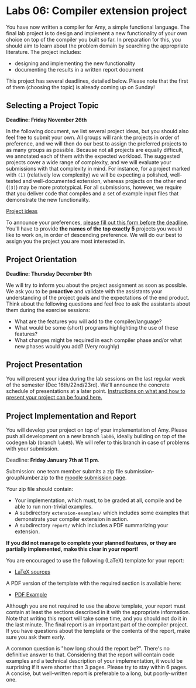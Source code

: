 # Labs 06: Compiler extension project

You have now written a compiler for Amy, a simple functional language.
The final lab project is to design and implement a new functionality of
your own choice on top of the compiler you built so far. In preparation
for this, you should aim to learn about the problem domain by searching
the appropriate literature. The project includes:

-   designing and implementing the new functionality
-   documenting the results in a written report document

This project has several deadlines, detailed below. Please note that the
first of them (choosing the topic) is already coming up on Sunday!

## Selecting a Project Topic

**Deadline: Friday November 26th**

In the following document, we list several project ideas, but you should
also feel free to submit your own. All groups will rank the
projects in order of preference, and we will then do our best to assign
the preferred projects to as many groups as possible. Because not all
projects are equally difficult, we annotated each of them with the
expected workload. The suggested projects cover a wide range of
complexity, and we will evaluate your submissions with that complexity
in mind. For instance, for a project marked with `(1)` (relatively low
complexity) we will be expecting a polished, well-tested and
well-documented extension, whereas projects on the other end (`(3)`) may
be more prototypical. For all submissions, however, we require that you
deliver code that compiles and a set of example input files that
demonstrate the new functionality.

[Project ideas](labs06_material/extensions.pdf)

To announce your preferences, [please fill out this form before the deadline](https://docs.google.com/forms/d/1EqRwNb61ndyTW31bmn_VellCHHTMmaaOPYSiPGbgaKw/edit). You\'ll have to
provide **the names of the top exactly 5** projects you would like to
work on, in order of descending preference. We will do our best to
assign you the project you are most interested in.

## Project Orientation

**Deadline: Thursday December 9th**

We will try to inform you about the project assignment as soon as possible. We ask you to be **proactive** and validate with the assistants your understanding of the project goals and the expectations of the end product. Think about the following questions and feel free to ask the assistants about them during the exercise sessions:

-   What are the features you will add to the compiler/language?
-   What would be some (short) programs highlighting the use of these features?
-   What changes might be required in each compiler phase and/or what new phases would you add? (Very roughly)


## Project Presentation

You will present your idea during the lab sessions on the last regular
week of the semester (Dec 16th/22nd/23rd). We'll announce the concrete
schedule of presentations at a later point. [Instructions on what and
how to present your project can be found here.](labs06_material/presentation.md)

## Project Implementation and Report

You will develop your project on top of your implementation of Amy. Please push all development on a new branch `lab06`, ideally building on top of the codegen lab (branch `lab05`). We will refer to this branch in case of problems with your submission.

Deadline: **Friday January 7th at 11 pm**.

Submission: one team member submits a zip file submission-groupNumber.zip to the [moodle submission page](https://moodle.epfl.ch/mod/assign/view.php?id=1189120).

Your zip file should contain:

-   Your implementation, which must, to be graded at all, compile and be
    able to run non-trivial examples.
-   A subdirectory `extension-examples/` which includes some examples
    that demonstrate your compiler extension in action.
-   A subdirectory `report/` which includes a PDF summarizing your
    extension.


**If you did not manage to complete your planned features, or they are
partially implemented, make this clear in your report!**

You are encouraged to use the following (LaTeX) template for your
report:

-   [LaTeX sources](labs06_material/report-template.tar.gz)

A PDF version of the template with the required section is available
here:

-   [PDF Example](labs06_material/report-template.pdf)

Although you are not required to use the above template, your report
must contain at least the sections described in it with the appropriate
information. Note that writing this report will take some time, and you
should not do it in the last minute. The final report is an important
part of the compiler project. If you have questions about the template
or the contents of the report, make sure you ask them early.

A common question is \"how long should the report be?\". There\'s no
definitive answer to that. Considering that the report will contain code
examples and a technical description of your implementation, it would be
surprising if it were shorter than 3 pages. Please try to stay within 6
pages. A concise, but well-written report is preferable to a long, but
poorly-written one.
